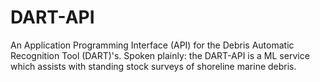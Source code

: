 # DART-API
An Application Programming Interface (API) for the Debris Automatic Recognition Tool (DART)'s. Spoken plainly: the DART-API is a ML service which assists with standing stock surveys of shoreline marine debris. 
